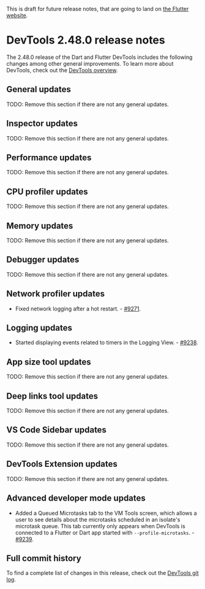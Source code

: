 <!--
Copyright 2025 The Flutter Authors
Use of this source code is governed by a BSD-style license that can be
found in the LICENSE file or at https://developers.google.com/open-source/licenses/bsd.
-->
This is draft for future release notes, that are going to land on
[the Flutter website](https://docs.flutter.dev/tools/devtools/release-notes).

# DevTools 2.48.0 release notes

The 2.48.0 release of the Dart and Flutter DevTools
includes the following changes among other general improvements.
To learn more about DevTools, check out the
[DevTools overview](/tools/devtools/overview).

## General updates

TODO: Remove this section if there are not any general updates.

## Inspector updates

TODO: Remove this section if there are not any general updates.

## Performance updates

TODO: Remove this section if there are not any general updates.

## CPU profiler updates

TODO: Remove this section if there are not any general updates.

## Memory updates

TODO: Remove this section if there are not any general updates.

## Debugger updates

TODO: Remove this section if there are not any general updates.

## Network profiler updates

* Fixed network logging after a hot restart. -
  [#9271](https://github.com/flutter/devtools/pull/9271).

## Logging updates

* Started displaying events related to timers in the Logging View. -
  [#9238](https://github.com/flutter/devtools/pull/9238).

## App size tool updates

TODO: Remove this section if there are not any general updates.

## Deep links tool updates

TODO: Remove this section if there are not any general updates.

## VS Code Sidebar updates

TODO: Remove this section if there are not any general updates.

## DevTools Extension updates

TODO: Remove this section if there are not any general updates.

## Advanced developer mode updates

- Added a Queued Microtasks tab to the VM Tools screen, which allows a user to
  see details about the microtasks scheduled in an isolate's microtask queue.
  This tab currently only appears when DevTools is connected to a Flutter or
  Dart app started with `--profile-microtasks`. -
  [#9239](https://github.com/flutter/devtools/pull/9239).

## Full commit history

To find a complete list of changes in this release, check out the
[DevTools git log](https://github.com/flutter/devtools/tree/v2.48.0).

